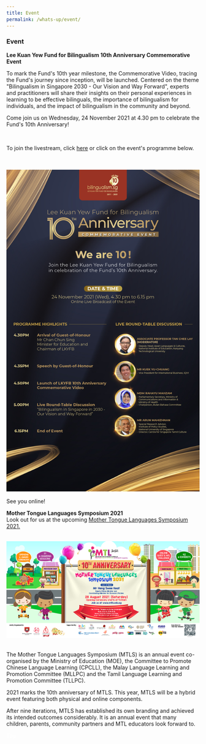 ```yaml
---
title: Event
permalink: /whats-up/event/
---
```

###   Event
<div>
	<div><p><strong> Lee Kuan Yew Fund for Bilingualism 10th Anniversary Commemorative Event<br></strong>
<div><p>To mark the Fund's 10th year milestone, the Commemorative Video, tracing the Fund's journey since inception, will be launched. Centered on the theme "Bilingualism in Singapore 2030 - Our Vision and Way Forward", experts and practitioners will share their insights on their personal experiences in learning to be effective bilinguals, the importance of bilingualism for individuals, and the impact of bilingualism in the community and beyond. </p></div>
		
<div><p>Come join us on Wednesday, 24 November 2021 at 4.30 pm to celebrate the Fund's 10th Anniversary!</p></div>
<br>
<div><p>To join the livestream, click <a href="https://www.facebook.com/events/795082611302343/?acontext=%7B%22ref%22%3A%2252%22%2C%22action_history%22%3A%22[%7B%5C%22surface%5C%22%3A%5C%22share_link%5C%22%2C%5C%22mechanism%5C%22%3A%5C%22share_link%5C%22%2C%5C%22extra_data%5C%22%3A%7B%5C%22invite_link_id%5C%22%3A294790355843812%7D%7D]%22%7D/">here</a> or click on the event's programme below.
	<div></div></br>
	<br><a href="https://www.facebook.com/events/795082611302343/?acontext=%7B%22ref%22%3A%2252%22%2C%22action_history%22%3A%22[%7B%5C%22surface%5C%22%3A%5C%22share_link%5C%22%2C%5C%22mechanism%5C%22%3A%5C%22share_link%5C%22%2C%5C%22extra_data%5C%22%3A%7B%5C%22invite_link_id%5C%22%3A294790355843812%7D%7D]%22%7D"><img src="/images/LKYFB_10th Anniversary_Join Us_Full.jpg"></a><br>
		<div><p> See you online!</p></div>
		<p></p>
   <div><p><strong>Mother Tongue Languages Symposium 2021<br></strong>
     Look out for us at the upcoming <a href="https://www.mtls.edu.sg/">Mother Tongue Languages Symposium 2021.</a></p></div><br>
<img src="/images/EDM%20for%20MTLS%202021.png">
<br><br>
 <div><p>The Mother Tongue Languages Symposium (MTLS) is an annual event co-organised by the Ministry of Education (MOE), the Committee to Promote Chinese Language Learning (CPCLL), the Malay Language Learning and Promotion Committee (MLLPC) and the Tamil Language Learning and Promotion Committee (TLLPC).</p> </div><p>2021 marks the 10th anniversary of MTLS. This year, MTLS will be a hybrid event featuring both physical and online components.</p></div>
<p></p>
  <div><p>After nine iterations, MTLS has established its own branding and achieved its intended outcomes considerably. It is an annual event that many children, parents, community partners and MTL educators look forward to.</p></div>
   
<div class="btntop"><a style="text-decoration:none;" href="#top"><span style="color:white"><b>Top</b></span></a></div>